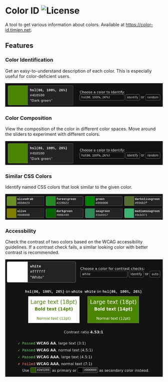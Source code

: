 # Color ID ![License](https://img.shields.io/github/license/TimJentzsch/color-id)

A tool to get various information about colors. Available at <https://color-id.timjen.net>.

## Features

### Color Identification

Get an easy-to-understand description of each color.
This is especially useful for color-deficient users.

![Screenshot of the color identification feature. It identifies hsl(86, 100%, 26%) as "Dark green".](images/color-identification.jpg)

### Color Composition

View the composition of the color in different color spaces.
Move around the sliders to experiment with different colors.

![Screenshot of the color composition feature. It shows the composition in the RGB, HSL and HSV color spaces. Each of the parameters can be modified with a slider.](images/color-identification.jpg)

### Similar CSS Colors

Identify named CSS colors that look similar to the given color.

![Screenshot of the similar CSS colors feature. It determined that "olivedrab", "forestgreen", "green", "darkolivegreen", "olive", "darkgreen", "seagreen" and "mediumseagreen" are the visually closest named CSS colors.](images/similar-css-colors.jpg)

### Accessbility

Check the contrast of two colors based on the WCAG accessibility guidelines.
If a contrast check fails, a similar looking color with better contrast is recommended.

![Screenshot of the accessibility feature. It shows a second color selector and previews the two colors next to each other. Furthermore it shows if the WCAG contrast requirements pass and recommends better colors otherwise.](images/accessibility.jpg)
